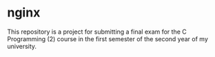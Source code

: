 # nginx
This repository is a project for submitting a final exam for the C Programming (2) course in the first semester of the second year of my university.
